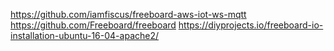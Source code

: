 https://github.com/iamfiscus/freeboard-aws-iot-ws-mqtt
https://github.com/Freeboard/freeboard
https://diyprojects.io/freeboard-io-installation-ubuntu-16-04-apache2/
